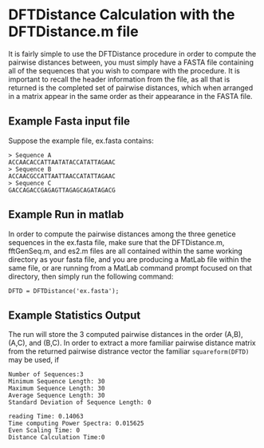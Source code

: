 # DFTDistance Calculation with the DFTDistance.m file

It is fairly simple to use the DFTDistance procedure in order to compute the pairwise distances between, you must simply have a FASTA file containing all of the
sequences that you wish to compare with the procedure.  It is important to recall the header information from the file, as all that is returned is the completed set
of pairwise distances, which when arranged in a matrix appear in the same order as their appearance in the FASTA file. 

## Example Fasta input file

Suppose the example file, ex.fasta contains:

```
> Sequence A 
ACCAACACCATTAATATACCATATTAGAAC 
> Sequence B 
ACCAACGCCATTAATTAACCATATTAGAAC 
> Sequence C
GACCAGACCGAGAGTTAGAGCAGATAGACG 
```

## Example Run in matlab 

In order to compute the pairwise distances among the three genetice sequences in the ex.fasta file, make sure that the DFTDistance.m, fftGenSeq.m, and es2.m files are all contained within the same working directory as your fasta file, and you are producing a MatLab file within the same file, or are running from a MatLab command prompt focused on that directory, then simply run the following command: 

```
DFTD = DFTDistance('ex.fasta');
```

## Example Statistics Output 

The run will store the 3 computed pairwise distances in the order (A,B), (A,C), and (B,C).  In order to extract a more familiar pairwise distance matrix from the returned pairwise distrance vector the familiar `squareform(DFTD)` may be used, if 

```
Number of Sequences:3
Minimum Sequence Length: 30
Maximum Sequence Length: 30
Average Sequence Length: 30
Standard Deviation of Sequence Length: 0

reading Time: 0.14063
Time computing Power Spectra: 0.015625
Even Scaling Time: 0
Distance Calculation Time:0
```
